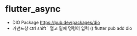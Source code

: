 # flutter_async
- DIO Package
https://pub.dev/packages/dio
- 커맨드창 ctrl shift ` 열고 밑에 명령어 입력 () 
flutter pub add dio
